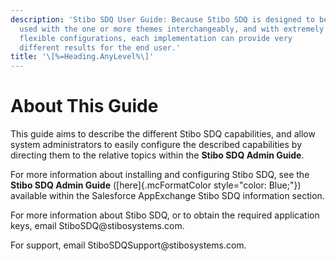 ```yaml
---
description: 'Stibo SDQ User Guide: Because Stibo SDQ is designed to be
  used with the one or more themes interchangeably, and with extremely
  flexible configurations, each implementation can provide very
  different results for the end user.'
title: '\[%=Heading.AnyLevel%\]'
---
```


About This Guide
================

This guide aims to describe the different Stibo SDQ capabilities, and
allow system administrators to easily configure the described
capabilities by directing them to the relative topics within the **Stibo
SDQ Admin Guide**.

For more information about installing and configuring Stibo SDQ, see the
**Stibo SDQ Admin Guide** ([here]{.mcFormatColor style="color: Blue;"})
available within the Salesforce AppExchange Stibo SDQ information
section.

For more information about Stibo SDQ, or to obtain the required
application keys, email StiboSDQ\@stibosystems.com.

For support, email StiboSDQSupport\@stibosystems.com.

